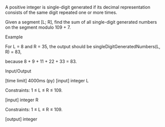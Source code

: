 A positive integer is single-digit generated if its decimal representation consists of the same digit repeated one or more times.

Given a segment [L; R], find the sum of all single-digit generated numbers on the segment modulo 109 + 7.

Example

For L = 8 and R = 35, the output should be
singleDigitGeneratedNumbers(L, R) = 83,

because 8 + 9 + 11 + 22 + 33 = 83.

Input/Output

[time limit] 4000ms (py)
[input] integer L

Constraints:
1 ≤ L ≤ R ≤ 109.

[input] integer R

Constraints:
1 ≤ L ≤ R ≤ 109.

[output] integer
